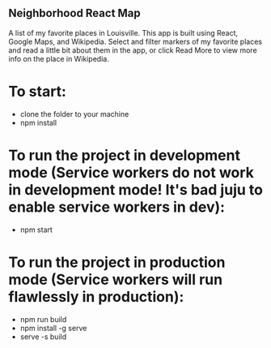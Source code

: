## Neighborhood React Map
A list of my favorite places in Louisville. This app is built using React, Google Maps, and Wikipedia. Select and filter markers of my favorite places and read a little bit about them in the app, or click Read More to view more info on the place in Wikipedia.

# To start:
- clone the folder to your machine
- npm install

# To run the project in development mode (Service workers do not work in development mode! It's bad juju to enable service workers in dev):
- npm start

# To run the project in production mode (Service workers will run flawlessly in production): 
- npm run build
- npm install -g serve
- serve -s build
